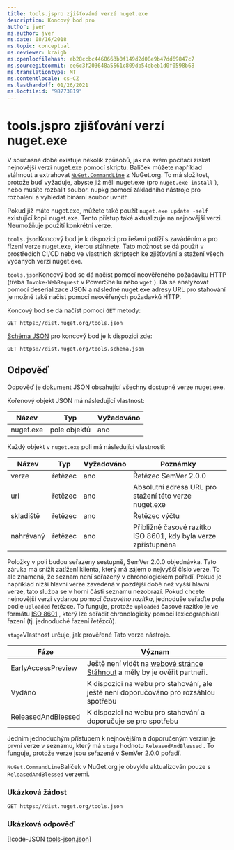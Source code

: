 ```yaml
---
title: tools.jspro zjišťování verzí nuget.exe
description: Koncový bod pro
author: jver
ms.author: jver
ms.date: 08/16/2018
ms.topic: conceptual
ms.reviewer: kraigb
ms.openlocfilehash: eb28ccbc4460663b0f149d2d08e9b47dd69847c7
ms.sourcegitcommit: ee6c3f203648a5561c809db54ebeb1d0f0598b68
ms.translationtype: MT
ms.contentlocale: cs-CZ
ms.lasthandoff: 01/26/2021
ms.locfileid: "98773819"
---
```

# <a name="toolsjson-for-discovering-nugetexe-versions"></a>tools.jspro zjišťování verzí nuget.exe

V současné době existuje několik způsobů, jak na svém počítači získat nejnovější verzi nuget.exe pomocí skriptu. Balíček můžete například stáhnout a extrahovat [`NuGet.CommandLine`](https://www.nuget.org/packages/NuGet.CommandLine/) z NuGet.org. To má složitost, protože buď vyžaduje, abyste již měli nuget.exe (pro `nuget.exe install` ), nebo musíte rozbalit soubor. nupkg pomocí základního nástroje pro rozbalení a vyhledat binární soubor uvnitř.

Pokud již máte nuget.exe, můžete také použít `nuget.exe update -self` existující kopii nuget.exe. Tento přístup také aktualizuje na nejnovější verzi. Neumožňuje použití konkrétní verze.

`tools.json`Koncový bod je k dispozici pro řešení potíží s zaváděním a pro řízení verze nuget.exe, kterou stáhnete. Tato možnost se dá použít v prostředích CI/CD nebo ve vlastních skriptech ke zjišťování a stažení všech vydaných verzí nuget.exe.

`tools.json`Koncový bod se dá načíst pomocí neověřeného požadavku HTTP (třeba `Invoke-WebRequest` v PowerShellu nebo `wget` ). Dá se analyzovat pomocí deserializace JSON a následné nuget.exe adresy URL pro stahování je možné také načíst pomocí neověřených požadavků HTTP.

Koncový bod se dá načíst pomocí `GET` metody:

```
GET https://dist.nuget.org/tools.json
```

[Schéma JSON](https://json-schema.org/) pro koncový bod je k dispozici zde:

```
GET https://dist.nuget.org/tools.schema.json
```

## <a name="response"></a>Odpověď

Odpověď je dokument JSON obsahující všechny dostupné verze nuget.exe.

Kořenový objekt JSON má následující vlastnost:

Název      | Typ             | Vyžadováno
--------- | ---------------- | --------
nuget.exe | pole objektů | ano

Každý objekt v `nuget.exe` poli má následující vlastnosti:

Název     | Typ   | Vyžadováno | Poznámky
-------- | ------ | -------- | -----
verze  | řetězec | ano      | Řetězec SemVer 2.0.0
url      | řetězec | ano      | Absolutní adresa URL pro stažení této verze nuget.exe
skladiště    | řetězec | ano      | Řetězec výčtu
nahrávaný | řetězec | ano      | Přibližné časové razítko ISO 8601, kdy byla verze zpřístupněna

Položky v poli budou seřazeny sestupně, SemVer 2.0.0 objednávka. Tato záruka má snížit zatížení klienta, který má zájem o nejvyšší číslo verze. To ale znamená, že seznam není seřazený v chronologickém pořadí. Pokud je například nižší hlavní verze zavedená v pozdější době než vyšší hlavní verze, tato služba se v horní části seznamu nezobrazí. Pokud chcete nejnovější verzi vydanou pomocí *časového razítka*, jednoduše seřaďte pole podle `uploaded` řetězce. To funguje, protože `uploaded` časové razítko je ve formátu [ISO 8601](https://www.iso.org/iso-8601-date-and-time-format.html) , který lze seřadit chronologicky pomocí lexicographical řazení (tj. jednoduché řazení řetězců).

`stage`Vlastnost určuje, jak prověřené Tato verze nástroje. 

Fáze              | Význam
------------------ | ------
EarlyAccessPreview | Ještě není vidět na [webové stránce Stáhnout](https://www.nuget.org/downloads) a měly by je ověřit partneři.
Vydáno           | K dispozici na webu pro stahování, ale ještě není doporučováno pro rozsáhlou spotřebu
ReleasedAndBlessed | K dispozici na webu pro stahování a doporučuje se pro spotřebu

Jedním jednoduchým přístupem k nejnovějším a doporučeným verzím je první verze v seznamu, který má `stage` hodnotu `ReleasedAndBlessed` . To funguje, protože verze jsou seřazené v SemVer 2.0.0 pořadí.

`NuGet.CommandLine`Balíček v NuGet.org je obvykle aktualizován pouze s `ReleasedAndBlessed` verzemi.

### <a name="sample-request"></a>Ukázková žádost

```
GET https://dist.nuget.org/tools.json
```

### <a name="sample-response"></a>Ukázková odpověď

[!code-JSON [tools-json.json](./_data/tools-json.json)]
